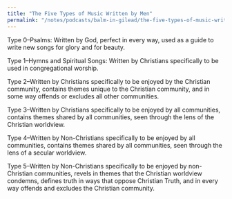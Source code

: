 ```yaml
---
title: "The Five Types of Music Written by Men"
permalink: "/notes/podcasts/balm-in-gilead/the-five-types-of-music-written-by-men/index.html"
---
```


Type 0–Psalms: Written by God, perfect in every way, used as a guide to write new songs for glory and for beauty.

Type 1–Hymns and Spiritual Songs: Written by Christians specifically to be used in congregational worship.

Type 2–Written by Christians specifically to be enjoyed by the Christian community, contains themes unique to the Christian community, and in some way offends or excludes all other communities.

Type 3–Written by Christians specifically to be enjoyed by all communities, contains themes shared by all communities, seen through the lens of the Christian worldview.

Type 4–Written by Non-Christians specifically to be enjoyed by all communities, contains themes shared by all communities, seen through the lens of a secular worldview.

Type 5–Written by Non-Christians specifically to be enjoyed by non-Christian communities, revels in themes that the Christian worldview condemns, defines truth in ways that oppose Christian Truth, and in every way offends and excludes the Christian community.
